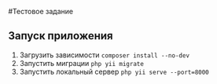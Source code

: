 #Тестовое задание
## Запуск приложения
1. Загрузить зависимости ``composer install --no-dev``
2. Запустить миграции ``php yii migrate``
3. Запустить локальный сервер ``php yii serve --port=8000``
